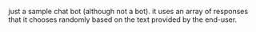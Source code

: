 just a sample chat bot (although not a bot). it uses an array of responses that it chooses randomly based on the text provided by the end-user.
